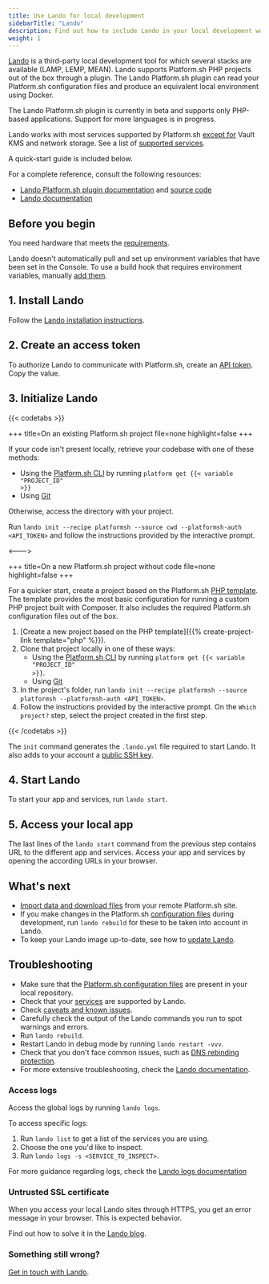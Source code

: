 ```yaml
---
title: Use Lando for local development
sidebarTitle: "Lando"
description: Find out how to include Lando in your local development workflow.
weight: 1
---
```


[Lando](https://docs.lando.dev) is a third-party local development tool for which several stacks are available (LAMP, LEMP, MEAN).
Lando supports Platform.sh PHP projects out of the box through a plugin.
The Lando Platform.sh plugin can read your Platform.sh configuration files and produce an equivalent local environment using Docker.

The Lando Platform.sh plugin is currently in beta and supports only PHP-based applications.
Support for more languages is in progress.

Lando works with most services supported by Platform.sh [except for](https://docs.lando.dev/platformsh/caveats.html#unsupported-things) Vault KMS and network storage.
See a list of [supported services](https://docs.lando.dev/platformsh/config.html#services-yaml).

A quick-start guide is included below.

For a complete reference, consult the following resources:

- [Lando Platform.sh plugin documentation](https://docs.lando.dev/platformsh/) and [source code](https://github.com/lando/platformsh)
- [Lando documentation](https://docs.lando.dev/)

## Before you begin

You need hardware that meets the [requirements](https://docs.lando.dev/getting-started/installation.html#hardware-requirements).

Lando doesn't automatically pull and set up environment variables that have been set in the Console.
To use a build hook that requires environment variables, manually [add them](https://docs.lando.dev/platformsh/config.html#environment-variables).

## 1. Install Lando

Follow the [Lando installation instructions](https://docs.lando.dev/getting-started/installation.html).

## 2. Create an access token

To authorize Lando to communicate with Platform.sh, create an [API token](../../administration/cli/api-tokens.md#2-create-a-platformsh-api-token).
Copy the value.

## 3. Initialize Lando

{{< codetabs >}}

+++
title=On an existing Platform.sh project
file=none
highlight=false
+++

If your code isn't present locally, retrieve your codebase with one of these methods:

- Using the [Platform.sh CLI](../../administration/cli/_index.md) by running <code>platform get {{< variable "PROJECT_ID" >}}</code>
- Using [Git](../../administration/web/configure-environment.md#actions-on-environments)

Otherwise, access the directory with your project.

Run `lando init --recipe platformsh --source cwd --platformsh-auth <API_TOKEN>` and follow the instructions provided by the interactive prompt.

<--->

+++
title=On a new Platform.sh project without code
file=none
highlight=false
+++

For a quicker start, create a project based on the Platform.sh [PHP template](https://github.com/platformsh-templates/php).
The template provides the most basic configuration for running a custom PHP project built with Composer.
It also includes the required Platform.sh configuration files out of the box.

1. [Create a new project based on the PHP template]({{% create-project-link template="php" %}}).
2. Clone that project locally in one of these ways:
    - Using the [Platform.sh CLI](../../administration/cli/_index.md) by running <code>platform get {{< variable "PROJECT_ID" >}}</code>.
    - Using [Git](../../administration/web/configure-environment.md#actions-on-environments)
3. In the project's folder, run `lando init --recipe platformsh --source platformsh --platformsh-auth <API_TOKEN>`.
4. Follow the instructions provided by the interactive prompt.
   On the `Which project?` step, select the project created in the first step.

{{< /codetabs >}}

The `init` command generates the `.lando.yml` file required to start Lando.
It also adds to your account a [public SSH key](../ssh/ssh-keys.md).

## 4. Start Lando

To start your app and services, run `lando start`.

## 5. Access your local app

The last lines of the `lando start` command from the previous step contains URL to the different app and services.
Access your app and services by opening the according URLs in your browser.

## What's next

- [Import data and download files](https://docs.lando.dev/platformsh/sync.html) from your remote Platform.sh site.
- If you make changes in the Platform.sh [configuration files](../../overview/structure.md) during development, run `lando rebuild` for these to be taken into account in Lando.
- To keep your Lando image up-to-date, see how to [update Lando](https://docs.lando.dev/getting-started/updating.html).

## Troubleshooting

- Make sure that the [Platform.sh configuration files](../../overview/structure.md) are present in your local repository.
- Check that your [services](https://docs.lando.dev/platformsh/config.html#services-yaml) are supported by Lando.
- Check [caveats and known issues](https://docs.lando.dev/platformsh/caveats.html).
- Carefully check the output of the Lando commands you run to spot warnings and errors.
- Run `lando rebuild`.
- Restart Lando in debug mode by running `lando restart -vvv`.
- Check that you don't face common issues, such as [DNS rebinding protection](https://docs.lando.dev/help/dns-rebind.html).
- For more extensive troubleshooting, check the [Lando documentation](https://docs.lando.dev/help/logs.html#install-logs).

### Access logs

Access the global logs by running `lando logs`.

To access specific logs:

1. Run `lando list` to get a list of the services you are using.
2. Choose the one you'd like to inspect.
3. Run `lando logs -s <SERVICE_TO_INSPECT>`.

For more guidance regarding logs, check the [Lando logs documentation](https://docs.lando.dev/help/logs.html)

### Untrusted SSL certificate

When you access your local Lando sites through HTTPS, you get an error message in your browser.
This is expected behavior.

Find out how to solve it in the [Lando blog](https://lando.dev/blog/2020/03/20/5-things-to-do-after-you-install-lando.html).

### Something still wrong?

[Get in touch with Lando](https://docs.lando.dev/platformsh/support.html).
